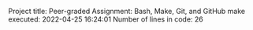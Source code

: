 Project title: Peer-graded Assignment: Bash, Make, Git, and GitHub
make executed:  2022-04-25 16:24:01
Number of lines in code:  26
